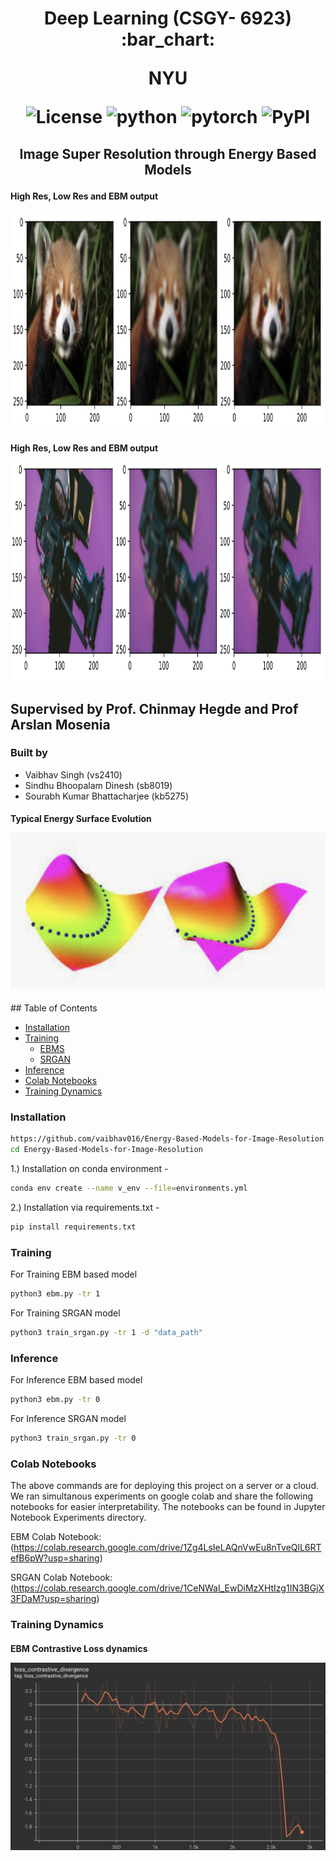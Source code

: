 <h1 align="center">
<p>Deep Learning (CSGY- 6923) :bar_chart:</p>
<p>NYU</p>

<p align="center">
<img alt="License" src="https://img.shields.io/badge/License-Apache_2.0-blue.svg">
<img alt="python" src="https://img.shields.io/badge/python-%3E%3D3.8-blue?logo=python">
<img alt="pytorch" src="https://img.shields.io/badge/PyTorch-%23EE4C2C3">
<img alt="PyPI" src="https://img.shields.io/badge/release-v1.0-brightgreen?logo=apache&logoColor=brightgreen">
</p>
</h1>

<h2 align="center">
<p>Image Super Resolution through Energy Based Models</p>
</h2>



<h4 align="centre"> 
    <p align="centre" > High Res, Low Res and EBM output  </p>
    <img src="https://github.com/vaibhav016/Energy-Based-Models-for-Image-Resolution/blob/main/images/red_panda.png" width="700" height="350" />
</h4>


<h4 align="centre"> 
    <p align="centre" > High Res, Low Res and EBM output  </p>
    <img src="https://github.com/vaibhav016/Energy-Based-Models-for-Image-Resolution/blob/main/images/camera.png" width="700" height="350" />
</h4>

## Supervised by Prof. Chinmay Hegde and Prof Arslan Mosenia 

### Built by 
- Vaibhav Singh (vs2410)
- Sindhu Bhoopalam Dinesh (sb8019)
- Sourabh Kumar Bhattacharjee (kb5275)


<h4 align="centre"> 
    <p align="centre" > Typical Energy Surface Evolution </p>
    <img src="https://github.com/vaibhav016/Energy-Based-Models-for-Image-Resolution/blob/main/images/ebm.png" width="600" height="250" />
</h4>
## Table of Contents

<!-- TOC -->

- [Installation](#installation)  
- [Training](#Training)  
     - [EBMS](#EBMS)
     - [SRGAN](#SRGAN)
- [Inference](#Inference)
- [Colab Notebooks](#ColabNotebooks)
- [Training Dynamics](#TrainingLogs)


<!-- /TOC -->

### Installation

```bash
https://github.com/vaibhav016/Energy-Based-Models-for-Image-Resolution.git
cd Energy-Based-Models-for-Image-Resolution
```
1.) Installation on conda environment -  
```bash
conda env create --name v_env --file=environments.yml
```
2.) Installation via requirements.txt -
```bash
pip install requirements.txt
```
### Training 
For Training EBM based model 
```bash
python3 ebm.py -tr 1 
```
For Training SRGAN model
```bash
python3 train_srgan.py -tr 1 -d "data_path" 
```


### Inference 
For Inference EBM based model 
```bash
python3 ebm.py -tr 0
```
For Inference SRGAN model
```bash
python3 train_srgan.py -tr 0  
```

### Colab Notebooks
The above commands are for deploying this project on a server or a cloud. 
We ran simultanous experiments on google colab and share the following notebooks for easier interpretability. The notebooks can be found in Jupyter Notebook Experiments directory. 

EBM Colab Notebook: (https://colab.research.google.com/drive/1Zg4LsIeLAQnVwEu8nTveQlL6RTefB6pW?usp=sharing)

SRGAN Colab Notebook: (https://colab.research.google.com/drive/1CeNWaI_EwDiMzXHtIzg1IN3BGjX3FDaM?usp=sharing)

### Training Dynamics 
<h4 align="centre"> 
    <p align="centre">EBM Contrastive Loss dynamics</p> 
    <img src="https://github.com/vaibhav016/Energy-Based-Models-for-Image-Resolution/blob/main/images/contrastive_loss.png" width="600" height="300" />
</h4>